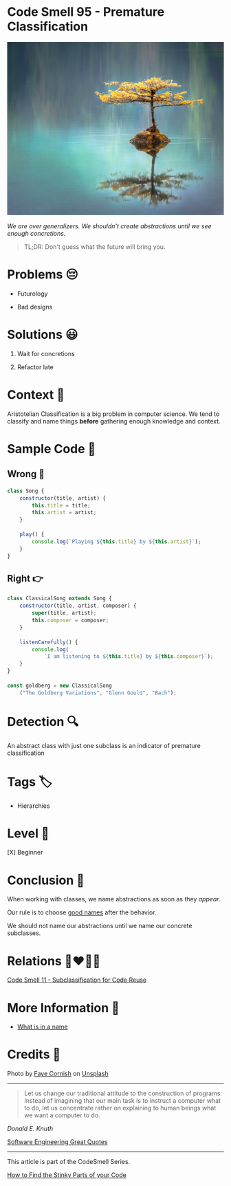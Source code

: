 # Code Smell 95 - Premature Classification

![Code Smell 95 - Premature Classification](Code%20Smell%2095%20-%20Premature%20Classification.jpg)

*We are over generalizers. We shouldn't create abstractions until we see enough concretions.*

> TL;DR: Don't guess what the future will bring you.

# Problems 😔 

- Futurology

- Bad designs

# Solutions 😃

1. Wait for concretions

2. Refactor late

# Context 💬

Aristotelian Classification is a big problem in computer science. 
We tend to classify and name things **before** gathering enough knowledge and context.

# Sample Code 📖

## Wrong 🚫

<!-- [Gist Url](https://gist.github.com/mcsee/e6ca123df9f10f291a92e863bf168cc0) -->

```javascript
class Song {
    constructor(title, artist) {
        this.title = title;
        this.artist = artist;
    }

    play() {
        console.log(`Playing ${this.title} by ${this.artist}`);
    }
}
```

## Right 👉

<!-- [Gist Url](https://gist.github.com/mcsee/d3232090ebc0c1360c85dd1079aebe14) -->

```javascript
class ClassicalSong extends Song {
    constructor(title, artist, composer) {
        super(title, artist);
        this.composer = composer;
    }

    listenCarefully() {
        console.log(
            `I am listening to ${this.title} by ${this.composer}`);
    }
}

const goldberg = new ClassicalSong
    ("The Goldberg Variations", "Glenn Gould", "Bach");
```

# Detection 🔍

An abstract class with just one subclass is an indicator of premature classification

# Tags 🏷️
 
- Hierarchies

# Level 🔋

[X] Beginner

# Conclusion 🏁

When working with classes, we name abstractions as soon as they *appear*. 

Our rule is to choose [good names](https://github.com/mcsee/Software-Design-Articles/tree/main/Articles/Theory/What%20exactly%20is%20a%20name%20-%20Part%20I%20The%20Quest/readme.md) after the behavior.

We should not name our abstractions until we name our concrete subclasses.

# Relations 👩‍❤️‍💋‍👨

[Code Smell 11 - Subclassification for Code Reuse](https://github.com/mcsee/Software-Design-Articles/tree/main/Articles/Code%20Smells/Code%20Smell%2011%20-%20Subclassification%20for%20Code%20Reuse/readme.md)

# More Information 📕

- [What is in a name](https://github.com/mcsee/Software-Design-Articles/tree/main/Articles/Theory/What%20exactly%20is%20a%20name%20-%20Part%20I%20The%20Quest/readme.md)

# Credits 🙏

Photo by [Faye Cornish](https://unsplash.com/@fcornish) on [Unsplash](https://unsplash.com/s/photos/tree)
  
* * *

> Let us change our traditional attitude to the construction of programs: Instead of imagining that our main task is to instruct a computer what to do, let us concentrate rather on explaining to human beings what we want a computer to do.

_Donald E. Knuth_
 
[Software Engineering Great Quotes](https://github.com/mcsee/Software-Design-Articles/tree/main/Articles/Quotes/Software%20Engineering%20Great%20Quotes/readme.md)

* * *

This article is part of the CodeSmell Series.

[How to Find the Stinky Parts of your Code](https://github.com/mcsee/Software-Design-Articles/tree/main/Articles/Code%20Smells/How%20to%20Find%20the%20Stinky%20parts%20of%20your%20Code/readme.md)